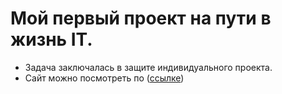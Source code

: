 # Мой первый проект на пути в жизнь IT.
 - Задача заключалась в защите индивидуального проекта.
 - Сайт можно посмотреть по ([ссылке](https://progwizer.github.io/Shop/index.html))

